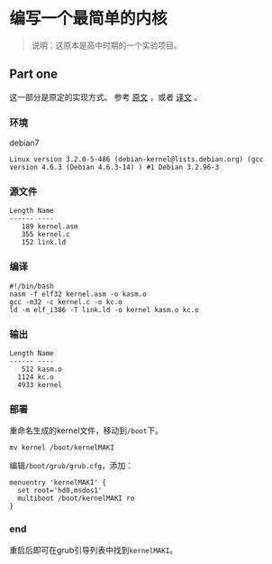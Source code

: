 # 编写一个最简单的内核

> 说明：这原本是高中时期的一个实验项目。

## Part one

这一部分是原定的实现方式。
参考 [原文](https://arjunsreedharan.org/post/82710718100/kernel-101-lets-write-a-kernel) ，或者 [译文](http://blog.jobbole.com/79249/) 。

### 环境

debian7
```
Linux version 3.2.0-5-486 (debian-kernel@lists.debian.org) (gcc version 4.6.3 (Debian 4.6.3-14) ) #1 Debian 3.2.96-3
```

### 源文件

```
Length Name
------ ----
   189 kernel.asm
   355 kernel.c
   152 link.ld
```

### 编译

```
#!/bin/bash
nasm -f elf32 kernel.asm -o kasm.o
gcc -m32 -c kernel.c -o kc.o
ld -m elf_i386 -T link.ld -o kernel kasm.o kc.o
```

### 输出

```
Length Name
------ ----
   512 kasm.o
  1124 kc.o
  4933 kernel
```

### 部署

重命名生成的kernel文件，移动到```/boot```下。
```
mv kernel /boot/kernelMAKI
```
编辑```/boot/grub/grub.cfg```，添加：
```
menuentry 'kernelMAKI' {
  set root='hd0,msdos1'
  multiboot /boot/kernelMAKI ro
}
```

### end

重启后即可在grub引导列表中找到```kernelMAKI```。